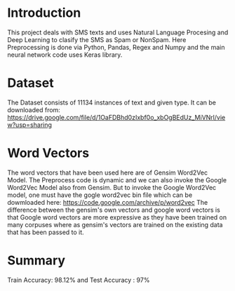 # Introduction
This project deals with SMS texts and uses Natural Language Procesing and Deep Learning to clasify the SMS as Spam or NonSpam. 
Here Preprocessing is done via Python, Pandas, Regex and Numpy and the main neural network code uses Keras library.

# Dataset
The Dataset consists of 11134 instances of text and given type. It can be downloaded from: https://drive.google.com/file/d/1OaFDBhd0zIxbf0o_xbOgBEdUz_MiVNrl/view?usp=sharing

# Word Vectors
The word vectors that have been used here are of Gensim Word2Vec Model. The Preprocess code is dynamic and we can also invoke the 
Google Word2Vec Model also from Gensim. But to invoke the Google Word2Vec model, one must have the gogle word2vec bin file 
which can be dowmloaded here: https://code.google.com/archive/p/word2vec
The difference between the gensim's own vectors and google word vectors is that Google word vectors are more expressive as they 
have been trained on many corpuses where as gensim's vectors are trained on the existing data that has been passed to it.

# Summary

Train Accuracy: 98.12% and 
Test Accuracy : 97% 
